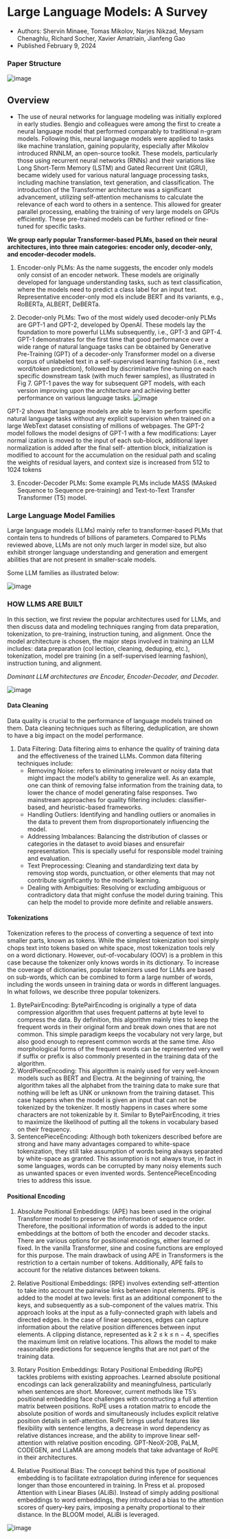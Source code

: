 # Large Language Models: A Survey
* Authors: Shervin Minaee, Tomas Mikolov, Narjes Nikzad, Meysam Chenaghlu, Richard Socher, Xavier Amatriain, Jianfeng Gao
* Published February 9, 2024

### Paper Structure
![image](https://github.com/MuradAladdinzade/LLM_Survey/assets/142248290/f22f3adf-7ad6-4e96-9857-36c85377bda8)

## Overview

*  The use of neural networks for language modeling was initially explored in early studies. Bengio and colleagues were among the first to create a neural language model that performed comparably to traditional n-gram models. Following this, neural language models were applied to tasks like machine translation, gaining popularity, especially after Mikolov introduced RNNLM, an open-source toolkit. These models, particularly those using recurrent neural networks (RNNs) and their variations like Long Short-Term Memory (LSTM) and Gated Recurrent Unit (GRU), became widely used for various natural language processing tasks, including machine translation, text generation, and classification. The introduction of the Transformer architecture was a significant advancement, utilizing self-attention mechanisms to calculate the relevance of each word to others in a sentence. This allowed for greater parallel processing, enabling the training of very large models on GPUs efficiently. These pre-trained models can be further refined or fine-tuned for specific tasks.

**We group early popular Transformer-based PLMs, based on their neural architectures, into three main categories: encoder only, decoder-only, and encoder-decoder models.**

1. Encoder-only PLMs: As the name suggests, the encoder only models only consist of an encoder network. These models are originally developed for language understanding tasks, such as text classification, where the models need to predict a class label for an input text. Representative encoder-only mod els include BERT and its variants, e.g., RoBERTa, ALBERT, DeBERTa.


2. Decoder-only PLMs: Two of the most widely used decoder-only PLMs are GPT-1 and GPT-2, developed by OpenAI. These models lay the foundation to more powerful LLMs subsequently, i.e., GPT-3 and GPT-4. GPT-1 demonstrates for the first time that good performance over a wide range of natural language tasks can be obtained by Generative Pre-Training (GPT) of a decoder-only Transformer model on a diverse corpus of unlabeled text in a self-supervised learning fashion (i.e., next word/token prediction), followed by discriminative fine-tuning on each specific downstream task (with much fewer samples), as illustrated in Fig 7. GPT-1 paves the way for subsequent GPT models, with each version improving upon the architecture and achieving better performance on various language tasks.
![image](https://github.com/MuradAladdinzade/LLM_Survey/assets/142248290/91447624-21ef-4574-a859-a54874f38ae8)

  GPT-2 shows that language models are able to learn to perform specific natural language tasks without any explicit supervision when trained on a large WebText dataset consisting of millions of webpages.    The GPT-2 model follows the model designs of GPT-1 with a few modifications: Layer normal ization is moved to the input of each sub-block, additional layer normalization is added after the final self-      attention block, initialization is modified to account for the accumulation on the residual path and scaling the weights of residual layers, and context size is increased from 512 to 1024 tokens

3. Encoder-Decoder PLMs: Some example PLMs include MASS (MAsked Sequence to Sequence pre-training) and Text-to-Text Transfer Transformer (T5) model. 



### Large Language Model Families

Large language models (LLMs) mainly refer to transformer-based PLMs that contain tens to hundreds of billions of parameters. Compared to PLMs reviewed above, LLMs are not only much larger in model size, but also exhibit stronger language understanding and generation and emergent abilities that are not present in smaller-scale models.

Some LLM families as illustrated below:

![image](https://github.com/MuradAladdinzade/LLM_Survey/assets/142248290/351c355a-d411-452a-9f9a-05449541c192)



### HOW LLMS ARE BUILT

In this section, we first review the popular architectures used for LLMs, and then discuss data and modeling techniques ranging from data preparation, tokenization, to pre-training, instruction tuning, and alignment. Once the model architecture is chosen, the major steps involved in training an LLM includes: data preparation (col lection, cleaning, deduping, etc.), tokenization, model pre training (in a self-supervised learning fashion), instruction tuning, and alignment.


_Dominant LLM architectures are Encoder, Encoder-Decoder, and Decoder._


![image](https://github.com/MuradAladdinzade/LLM_Survey/assets/142248290/ca850417-50f2-4bd3-9b67-797042569fcb)

####  Data Cleaning
Data quality is crucial to the performance of language models trained on them. Data cleaning techniques such as filtering, deduplication, are shown to have a big impact on
the model performance.
  1. Data Filtering: Data filtering aims to enhance the quality of training data and the effectiveness of the trained LLMs.
  Common data filtering techniques include:
      * Removing Noise: refers to eliminating irrelevant or noisy data that might impact the model’s ability to generalize well.
        As an example, one can think of removing false information from the training data, to lower the chance of model generating
        false responses. Two mainstream approaches for quality filtering includes: classifier-based, and heuristic-based frameworks.
      *  Handling Outliers: Identifying and handling outliers or anomalies in the data to prevent them from disproportionately influencing the model.
      *  Addressing Imbalances: Balancing the distribution of classes or categories in the dataset to avoid biases and ensurefair representation. This is specially useful for responsible
         model training and evaluation.
      *  Text Preprocessing: Cleaning and standardizing text data by removing stop words, punctuation, or other elements that may not contribute significantly to the model’s learning.
      *  Dealing with Ambiguities: Resolving or excluding ambiguous or contradictory data that might confuse the model during training. This can help the model to provide more definite and reliable answers.
 

####  Tokenizations

Tokenization referes to the process of converting a sequence of text into smaller parts, known as tokens. While
the simplest tokenization tool simply chops text into tokens
based on white space, most tokenization tools rely on a word
dictionary. However, out-of-vocabulary (OOV) is a problem
in this case because the tokenizer only knows words in its
dictionary. To increase the coverage of dictionaries, popular
tokenizers used for LLMs are based on sub-words, which can
be combined to form a large number of words, including the
words unseen in training data or words in different languages.
In what follows, we describe three popular tokenizers.
1) BytePairEncoding: BytePairEncoding is originally a
type of data compression algorithm that uses frequent patterns
at byte level to compress the data. By definition, this algorithm
mainly tries to keep the frequent words in their original form
and break down ones that are not common. This simple
paradigm keeps the vocabulary not very large, but also good
enough to represent common words at the same time. Also
morphological forms of the frequent words can be represented
very well if suffix or prefix is also commonly presented in the
training data of the algorithm.
2) WordPieceEncoding: This algorithm is mainly used for
very well-known models such as BERT and Electra. At the
beginning of training, the algorithm takes all the alphabet from
the training data to make sure that nothing will be left as UNK
or unknown from the training dataset. This case happens when
the model is given an input that can not be tokenized by the
tokenizer. It mostly happens in cases where some characters are
not tokenizable by it. Similar to BytePairEncoding, it tries to
maximize the likelihood of putting all the tokens in vocabulary
based on their frequency.
3) SentencePieceEncoding: Although both tokenizers described before are strong and have many advantages compared
to white-space tokenization, they still take assumption of
words being always separated by white-space as granted. This
assumption is not always true, in fact in some languages, words
can be corrupted by many noisy elements such as unwanted
spaces or even invented words. SentencePieceEncoding tries
to address this issue.


####  Positional Encoding

1) Absolute Positional Embeddings: (APE) has been
used in the original Transformer model to preserve the information of sequence order. Therefore, the positional information
of words is added to the input embeddings at the bottom of
both the encoder and decoder stacks. There are various options
for positional encodings, either learned or fixed. In the vanilla
Transformer, sine and cosine functions are employed for this
purpose. The main drawback of using APE in Transformers
is the restriction to a certain number of tokens. Additionally,
APE fails to account for the relative distances between tokens.

2) Relative Positional Embeddings: (RPE) involves
extending self-attention to take into account the pairwise links
between input elements. RPE is added to the model at two
levels: first as an additional component to the keys, and
subsequently as a sub-component of the values matrix. This
approach looks at the input as a fully-connected graph with
labels and directed edges. In the case of linear sequences, edges
can capture information about the relative position differences
between input elements. A clipping distance, represented as k
2 ≤ k ≤ n − 4, specifies the maximum limit on relative locations. This allows the model to make reasonable predictions
for sequence lengths that are not part of the training data.

3) Rotary Position Embeddings: Rotary Positional Embedding (RoPE) tackles problems with existing approaches. Learned absolute positional encodings can lack generalizability and meaningfulness, particularly when sentences
are short. Moreover, current methods like T5’s positional
embedding face challenges with constructing a full attention
matrix between positions. RoPE uses a rotation matrix to
encode the absolute position of words and simultaneously includes explicit relative position details in self-attention. RoPE
brings useful features like flexibility with sentence lengths, a
decrease in word dependency as relative distances increase,
and the ability to improve linear self-attention with relative
position encoding. GPT-NeoX-20B, PaLM, CODEGEN, and
LLaMA are among models that take advantage of RoPE in
their architectures.
4) Relative Positional Bias: The concept behind this type
of positional embedding is to facilitate extrapolation during
inference for sequences longer than those encountered in training. In Press et al. proposed Attention with Linear Biases
(ALiBi). Instead of simply adding positional embeddings to
word embeddings, they introduced a bias to the attention scores
of query-key pairs, imposing a penalty proportional to their
distance. In the BLOOM model, ALiBi is leveraged.

![image](https://github.com/MuradAladdinzade/LLM_Survey/assets/142248290/47ffb7b1-f276-4411-8d74-510584763042)

